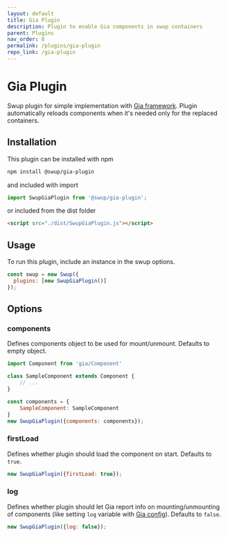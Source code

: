 ```yaml
---
layout: default
title: Gia Plugin
description: Plugin to enable Gia components in swup containers
parent: Plugins
nav_order: 8
permalink: /plugins/gia-plugin
repo_link: /gia-plugin
---
```


# Gia Plugin
Swup plugin for simple implementation with [Gia framework](https://github.com/giantcz/gia). 
Plugin automatically reloads components when it's needed only for the replaced containers. 

## Installation

This plugin can be installed with npm

```bash
npm install @swup/gia-plugin
```

and included with import

```javascript
import SwupGiaPlugin from '@swup/gia-plugin';
```

or included from the dist folder

```html
<script src="./dist/SwupGiaPlugin.js"></script>
```

## Usage

To run this plugin, include an instance in the swup options.

```javascript
const swup = new Swup({
  plugins: [new SwupGiaPlugin()]
});
```


## Options

### components
Defines components object to be used for mount/unmount. Defaults to empty object.

```javascript
import Component from 'gia/Component'

class SampleComponent extends Component {
    // ...
}

const components = {
    SampleComponent: SampleComponent
}
new SwupGiaPlugin({components: components});
```

### firstLoad
Defines whether plugin should load the component on start. Defaults to `true`.

```javascript
new SwupGiaPlugin({firstLoad: true});
```

### log
Defines whether plugin should let Gia report info on mounting/unmounting of components (like setting `log` variable with [Gia config](https://github.com/giantcz/gia#config)).
Defaults to `false`.

```javascript
new SwupGiaPlugin({log: false});
```
